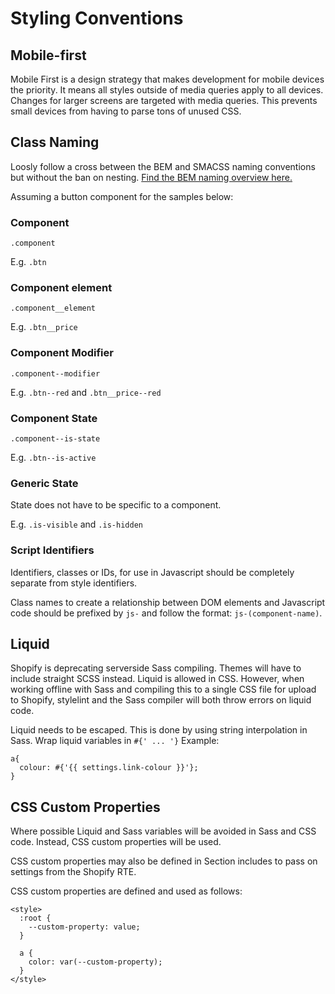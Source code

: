 # Styling Conventions

## Mobile-first

Mobile First is a design strategy that makes development for mobile devices the priority. It means all styles outside of media queries apply to all devices. Changes for larger screens are targeted with media queries. This prevents small devices from having to parse tons of unused CSS.

## Class Naming

Loosly follow a cross between the BEM and SMACSS naming conventions but without the ban on nesting. [Find the BEM naming overview here.](http://getbem.com/naming/)

Assuming a button component for the samples below:

### Component

`.component`

E.g. `.btn`

### Component element

`.component__element`

E.g. `.btn__price`

### Component Modifier

`.component--modifier`

E.g. `.btn--red` and `.btn__price--red`

### Component State

`.component--is-state`

E.g. `.btn--is-active`

### Generic State

State does not have to be specific to a component.

E.g. `.is-visible` and `.is-hidden`

### Script Identifiers

Identifiers, classes or IDs, for use in Javascript should be completely separate from style identifiers.

Class names to create a relationship between DOM elements and Javascript code should be prefixed by `js-` and follow the format: `js-(component-name)`.

## Liquid

Shopify is deprecating serverside Sass compiling. Themes will have to include straight SCSS instead. Liquid is allowed in CSS. However, when working offline with Sass and compiling this to a single CSS file for upload to Shopify, stylelint and the Sass compiler will both throw errors on liquid code.

Liquid needs to be escaped. This is done by using string interpolation in Sass. Wrap liquid variables in `#{' ... '}` Example:

    a{
      colour: #{'{{ settings.link-colour }}'};
    }

## CSS Custom Properties

Where possible Liquid and Sass variables will be avoided in Sass and CSS code. Instead, CSS custom properties will be used.

CSS custom properties may also be defined in Section includes to pass on settings from the Shopify RTE.

CSS custom properties are defined and used as follows:

    <style>
      :root {
        --custom-property: value;
      }

      a {
        color: var(--custom-property);
      }
    </style>
